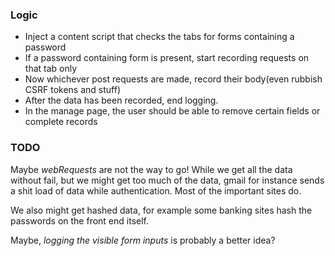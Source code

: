 ### Logic

* Inject a content script that checks the tabs for forms containing a password
* If a password containing form is present, start recording requests on that tab only
* Now whichever post requests are made, record their body(even rubbish CSRF tokens and stuff)
* After the data has been recorded, end logging.
* In the manage page, the user should be able to remove certain fields or complete records


### TODO
Maybe *webRequests* are not the way to go! While we get all the data without fail, but we might get too much of the data, gmail for instance sends a shit load of data while authentication. Most of the important sites do.

We also might get hashed data, for example some banking sites hash the passwords on the front end itself.

Maybe, *logging the visible form inputs* is probably a better idea?